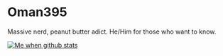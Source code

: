 # Oman395
Massive nerd, peanut butter adict. He/Him for those who want to know.

[![Me when github stats](https://github-readme-stats.vercel.app/api?username=Oman395&bg_color=24273a&text_color=cad3f5&icon_color=c6a0f6&title_color=8bd5ca)](https://github.com/anuraghazra/github-readme-stats)
